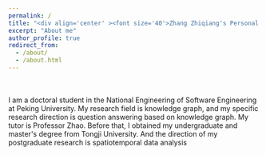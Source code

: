 ```yaml
---
permalink: /
title: "<div align='center' ><font size='40'>Zhang Zhiqiang's Personal Homepage</font></div>"
excerpt: "About me"
author_profile: true
redirect_from: 
  - /about/
  - /about.html
---
```

<br />
<br />
I am a doctoral student in the National Engineering of Software Engineering at Peking University. My research field is knowledge graph, and my specific research direction is question answering based on knowledge graph. My tutor is Professor Zhao. Before that, I obtained my undergraduate and master's degree from Tongji University. And the direction of my postgraduate research is spatiotemporal data analysis

